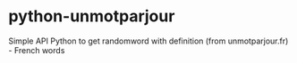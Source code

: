 # python-unmotparjour
Simple API Python to get randomword with definition (from unmotparjour.fr) - French words

